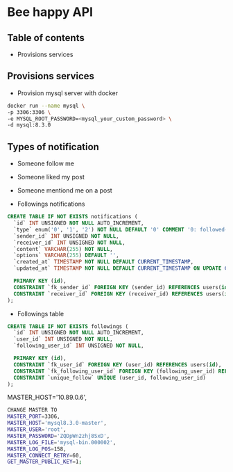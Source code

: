 # Bee happy API

## Table of contents

- Provisions services

## Provisions services

- Provision mysql server with docker

```bash
docker run --name mysql \
-p 3306:3306 \
-e MYSQL_ROOT_PASSWORD=<mysql_your_custom_password> \
-d mysql:8.3.0
```

## Types of notification
- Someone follow me
- Someone liked my post
- Someone mentiond me on a post


- Followings notifications
```sql
CREATE TABLE IF NOT EXISTS notifications (
  `id` INT UNSIGNED NOT NULL AUTO_INCREMENT,
  `type` enum('0', '1', '2') NOT NULL DEFAULT '0' COMMENT '0: followed-me, 1: liked-post, 2: mentioned-me',
  `sender_id` INT UNSIGNED NOT NULL,
  `receiver_id` INT UNSIGNED NOT NULL,
  `content` VARCHAR(255) NOT NULL,
  `options` VARCHAR(255) DEFAULT '',
  `created_at` TIMESTAMP NOT NULL DEFAULT CURRENT_TIMESTAMP,
  `updated_at` TIMESTAMP NOT NULL DEFAULT CURRENT_TIMESTAMP ON UPDATE CURRENT_TIMESTAMP,

  PRIMARY KEY (id),
  CONSTRAINT `fk_sender_id` FOREIGN KEY (sender_id) REFERENCES users(id),
  CONSTRAINT `receiver_id` FOREIGN KEY (receiver_id) REFERENCES users(id),
);
```

- Followings table

```sql
CREATE TABLE IF NOT EXISTS followings (
  `id` INT UNSIGNED NOT NULL AUTO_INCREMENT,
  `user_id` INT UNSIGNED NOT NULL,
  `following_user_id` INT UNSIGNED NOT NULL,

  PRIMARY KEY (id),
  CONSTRAINT `fk_user_id` FOREIGN KEY (user_id) REFERENCES users(id),
  CONSTRAINT `fk_following_user_id` FOREIGN KEY (following_user_id) REFERENCES users(id),
  CONSTRAINT `unique_follow` UNIQUE (user_id, following_user_id)
);
```

MASTER_HOST='10.89.0.6',

```bash
CHANGE MASTER TO 
MASTER_PORT=3306,
MASTER_HOST='mysql8.3.0-master',
MASTER_USER='root',
MASTER_PASSWORD='ZQDpWn2zhj8SxD',
MASTER_LOG_FILE='mysql-bin.000002',
MASTER_LOG_POS=158,
MASTER_CONNECT_RETRY=60,
GET_MASTER_PUBLIC_KEY=1;
```
